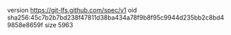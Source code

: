 version https://git-lfs.github.com/spec/v1
oid sha256:45c7b2b7bd238f47811d38ba434a78f9b8f95c9944d235bb2c8bd49858e8659f
size 5963
